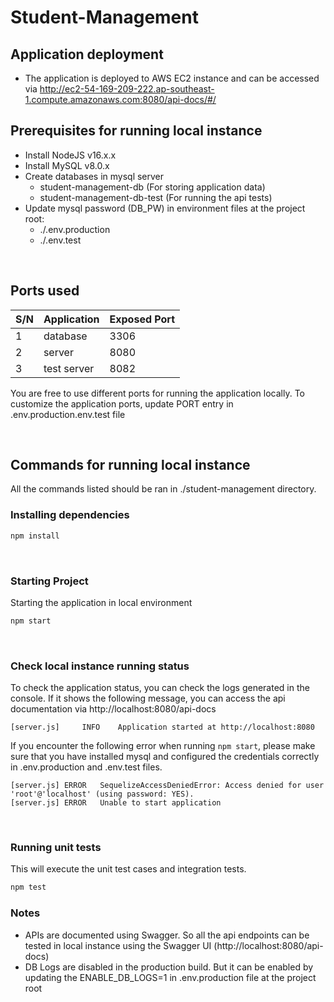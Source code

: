 # Student-Management
## Application deployment
- The application is deployed to AWS EC2 instance and can be accessed via http://ec2-54-169-209-222.ap-southeast-1.compute.amazonaws.com:8080/api-docs/#/

## Prerequisites for running local instance
- Install NodeJS v16.x.x
- Install MySQL v8.0.x
- Create databases in mysql server
  - student-management-db (For storing application data)
  - student-management-db-test (For running the api tests)
- Update mysql password (DB_PW) in environment files at the project root:
  - ./.env.production
  - ./.env.test

<br>

## Ports used
| S/N | Application | Exposed Port 
|-----|-------------|--------------
| 1 | database | 3306 |    
| 2| server | 8080 |   
| 3| test server | 8082 |   

You are free to use different ports for running the application locally. To customize the application ports, update PORT entry in .env.production.env.test file

<br>

## Commands for running local instance
All the commands listed should be ran in ./student-management directory.

### Installing dependencies
```bash
npm install
```

<br>

### Starting Project
Starting the application in local environment
```bash
npm start
```
<br>


### Check local instance running status
To check the application status, you can check the logs generated in the console. If it shows the following message, you can access the api documentation via http://localhost:8080/api-docs 
```
[server.js]     INFO    Application started at http://localhost:8080
```


If you encounter the following error when running ```npm start```, please make sure that you have installed mysql and configured the credentials correctly in .env.production and .env.test files.

```
[server.js]	ERROR   SequelizeAccessDeniedError: Access denied for user 'root'@'localhost' (using password: YES).
[server.js]	ERROR	Unable to start application
```

<br>

### Running unit tests
This will execute the unit test cases and integration tests.
```bash
npm test
```

### Notes
- APIs are documented using Swagger. So all the api endpoints can be tested in local instance using the Swagger UI (http://localhost:8080/api-docs)
- DB Logs are disabled in the production build. But it can be enabled by updating the ENABLE_DB_LOGS=1 in .env.production file at the project root

<br>

